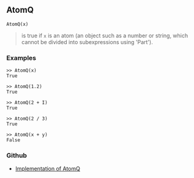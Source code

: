 ## AtomQ
``` 
AtomQ(x)
```
 
> is true if `x` is an atom (an object such as a number or string, which cannot be divided into subexpressions using 'Part').

### Examples
``` 
>> AtomQ(x)
True
 
>> AtomQ(1.2)
True
 
>> AtomQ(2 + I)
True
 
>> AtomQ(2 / 3)
True
 
>> AtomQ(x + y)
False
``` 

### Github

* [Implementation of AtomQ](https://github.com/axkr/symja_android_library/blob/master/symja_android_library/matheclipse-core/src/main/java/org/matheclipse/core/expression/BuiltInSymbol.java#L63) 
